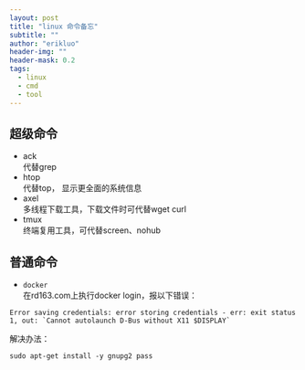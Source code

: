 ```yaml
---
layout: post
title: "linux 命令备忘"
subtitle: ""
author: "erikluo"
header-img: ""
header-mask: 0.2
tags:
  - linux
  - cmd
  - tool
---
```



## 超级命令

- ack <br> 
 代替grep
- htop <br>
 代替top， 显示更全面的系统信息
- axel <br>
多线程下载工具，下载文件时可代替wget curl
- tmux <br>
终端复用工具，可代替screen、nohub

## 普通命令

- `docker`<br>
在rd163.com上执行docker login，报以下错误：
```
Error saving credentials: error storing credentials - err: exit status 1, out: `Cannot autolaunch D-Bus without X11 $DISPLAY`
```
解决办法：
```
sudo apt-get install -y gnupg2 pass
```

 

